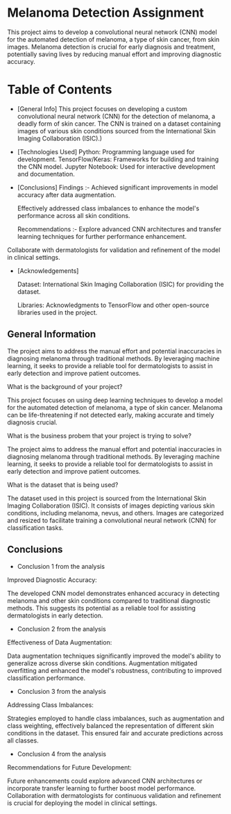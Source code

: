 # Melanoma Detection Assignment

 This project aims to develop a convolutional neural network (CNN) model for the automated detection of melanoma, a type of skin cancer, from skin images. Melanoma detection is crucial for early diagnosis and treatment, potentially saving lives by reducing manual effort and improving diagnostic accuracy.


# Table of Contents
* [General Info] This project focuses on developing a custom convolutional neural network (CNN) for the detection of melanoma, a deadly form of skin cancer. The CNN is trained on a dataset containing images of various skin conditions sourced from the International Skin Imaging Collaboration (ISIC).)

* [Technologies Used]
  Python: Programming language used for development.
  TensorFlow/Keras: Frameworks for building and training the CNN model.
  Jupyter Notebook: Used for interactive development and documentation.

* [Conclusions]
   Findings :- Achieved significant improvements in model accuracy after data augmentation.

  Effectively addressed class imbalances to enhance the model's performance across  all skin conditions.
 
  Recommendations :- Explore advanced CNN architectures and transfer learning techniques for further performance enhancement.

Collaborate with dermatologists for validation and refinement of the model in clinical settings.

* [Acknowledgements]

  Dataset: International Skin Imaging Collaboration (ISIC) for providing the dataset.

  Libraries: Acknowledgments to TensorFlow and other open-source libraries used in the project.

<!-- You can include any other section that is pertinent to your problem -->

## General Information

  The project aims to address the manual effort and potential inaccuracies in diagnosing melanoma through traditional methods. By leveraging machine learning, it seeks to provide a reliable tool for dermatologists to assist in early detection and improve patient outcomes.

 What is the background of your project?

  This project focuses on using deep learning techniques to develop a model for the automated detection of melanoma, a type of skin cancer. Melanoma can be life-threatening if not detected early, making accurate and timely diagnosis crucial.

 What is the business probem that your project is trying to solve?
  
The project aims to address the manual effort and potential inaccuracies in diagnosing melanoma through traditional methods. By leveraging machine learning, it seeks to provide a reliable tool for dermatologists to assist in early detection and improve patient outcomes.

 What is the dataset that is being used?

  The dataset used in this project is sourced from the International Skin Imaging Collaboration (ISIC). It consists of images depicting various skin conditions, including melanoma, nevus, and others. Images are categorized and resized to facilitate training a convolutional neural network (CNN) for classification tasks.

<!-- You don't have to answer all the questions - just the ones relevant to your project. -->

## Conclusions
- Conclusion 1 from the analysis 

Improved Diagnostic Accuracy:

The developed CNN model demonstrates enhanced accuracy in detecting melanoma and other skin conditions compared to traditional diagnostic methods. This suggests its potential as a reliable tool for assisting dermatologists in early detection.

- Conclusion 2 from the analysis

Effectiveness of Data Augmentation:

Data augmentation techniques significantly improved the model's ability to generalize across diverse skin conditions. Augmentation mitigated overfitting and enhanced the model's robustness, contributing to improved classification performance.

- Conclusion 3 from the analysis

Addressing Class Imbalances:

Strategies employed to handle class imbalances, such as augmentation and class weighting, effectively balanced the representation of different skin conditions in the dataset. This ensured fair and accurate predictions across all classes.

- Conclusion 4 from the analysis

 Recommendations for Future Development:

Future enhancements could explore advanced CNN architectures or incorporate transfer learning to further boost model performance. Collaboration with dermatologists for continuous validation and refinement is crucial for deploying the model in clinical settings.

<!-- You don't have to answer all the questions - just the ones relevant to your project. -->





<!-- You don't have to include all sections - just the one's relevant to your project -->